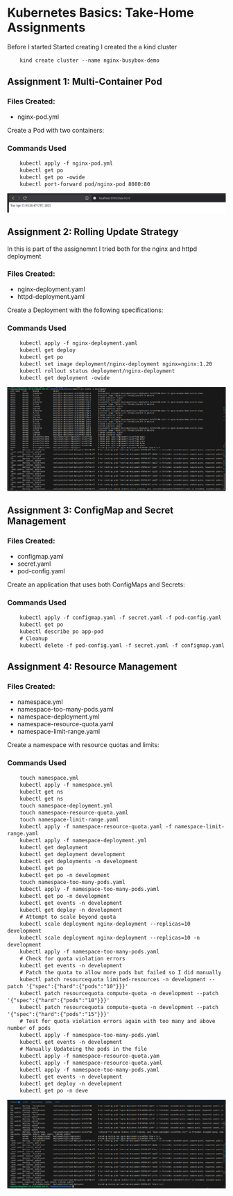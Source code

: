 # Kubernetes Basics: Take-Home Assignments

Before I started Started creating I created the a kind cluster 
```
    kind create cluster --name nginx-busybox-demo
```
## Assignment 1: Multi-Container Pod
### Files Created:

-   nginx-pod.yml

Create a Pod with two containers:
### Commands Used
```
    kubectl apply -f nginx-pod.yml
    kubectl get po
    kubectl get po -owide
    kubectl port-forward pod/nginx-pod 8080:80
```
![Data Image](./images/a1.png)

## Assignment 2: Rolling Update Strategy
In this is part of the assignemnt I tried both for the nginx and httpd deployment
### Files Created:
-   nginx-deployment.yaml
-   httpd-deployment.yaml

Create a Deployment with the following specifications:
### Commands Used
```
    kubectl apply -f nginx-deployment.yaml
    kubectl get deploy
    kubectl get po
    kubectl set image deployment/nginx-deployment nginx=nginx:1.20
    kubectl rollout status deployment/nginx-deployment
    kubectl get deployment -owide
```
![Nginx Events](./images/a2.png)

## Assignment 3: ConfigMap and Secret Management
### Files Created:
-   configmap.yaml
-   secret.yaml
-   pod-config.yaml

Create an application that uses both ConfigMaps and Secrets:
### Commands Used
```
    kubectl apply -f configmap.yaml -f secret.yaml -f pod-config.yaml
    kubectl get po
    kubectl describe po app-pod
    # Cleanup
    kubectl delete -f pod-config.yaml -f secret.yaml -f configmap.yaml
```
## Assignment 4: Resource Management
### Files Created:
- namespace.yml
- namespace-too-many-pods.yaml
- namespace-deployment.yml
- namespace-resource-quota.yaml
- namespace-limit-range.yaml

Create a namespace with resource quotas and limits:
### Commands Used
```
    touch namespace.yml
    kubectl apply -f namespace.yml
    kubeclt get ns
    kubectl get ns
    touch namespace-deployment.yml
    touch namespace-resource-quota.yaml
    touch namespace-limit-range.yaml
    kubectl apply -f namespace-resource-quota.yaml -f namespace-limit-range.yaml
    kubectl apply -f namespace-deployment.yml
    kubectl get deployment
    kubectl get deployment development
    kubectl get deployments -n development
    kubectl get po
    kubectl get po -n development
    touch namespace-too-many-pods.yaml
    kubectl apply -f namespace-too-many-pods.yaml
    kubectl get po -n development
    kubectl get events -n development
    kubectl get deploy -n development
    # Attempt to scale beyond quota
    kubectl scale deployment nginx-deployment --replicas=10 development
    kubectl scale deployment nginx-deployment --replicas=10 -n development
    kubectl apply -f namespace-too-many-pods.yaml
    # Check for quota violation errors
    kubectl get events -n development
    # Patch the quota to allow more pods but failed so I did manually 
    kubectl patch resourcequota limited-resources -n development --patch '{"spec":{"hard":{"pods":"10"}}}'
    kubectl patch resourcequota compute-quota -n development --patch '{"spec":{"hard":{"pods":"10"}}}'
    kubectl patch resourcequota compute-quota -n development --patch '{"spec":{"hard":{"pods":"15"}}}'
    # Test for quota violation errors again with too many and above number of pods
    kubectl apply -f namespace-too-many-pods.yaml
    kubectl get events -n development
    # Manually Updateing the pods in the file
    kubectl apply -f namespace-resource-quota.yam
    kubectl apply -f namespace-resource-quota.yaml
    kubectl apply -f namespace-too-many-pods.yaml
    kubectl get events -n development
    kubectl get deploy -n development
    kubectl get po -n deve
```
![Too many Pods with faild quota limit](./images/a3.png)